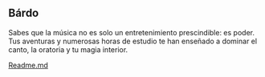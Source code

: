 Bárdo
-
Sabes que la música no es solo un entretenimiento prescindible: es poder. Tus aventuras y numerosas horas de estudio te han enseñado a dominar el canto, la oratoria y tu magia interior.

[Readme.md](README.md)